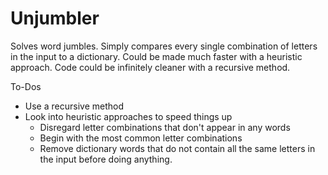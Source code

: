 # Unjumbler

Solves word jumbles. Simply compares every single combination of letters in the input to a dictionary. Could be made much faster with a heuristic approach. Code could be infinitely cleaner with a recursive method. 

To-Dos
- Use a recursive method
- Look into heuristic approaches to speed things up
  - Disregard letter combinations that don't appear in any words
  - Begin with the most common letter combinations
  - Remove dictionary words that do not contain all the same letters in the input before doing anything.
